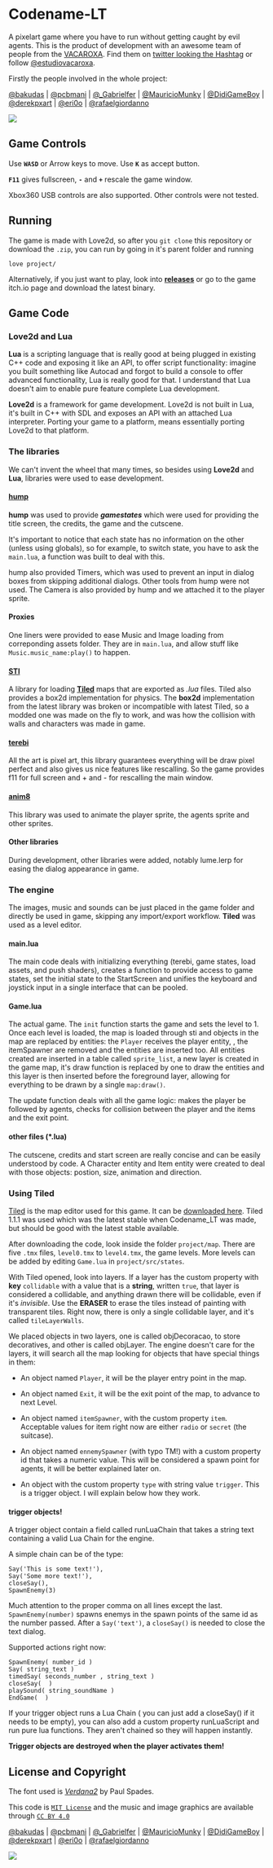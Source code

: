 # Codename-LT

A pixelart game where you have to run without getting caught by evil agents. 
This is the product of development with an awesome team of people from the 
[VACAROXA](https://www.padrim.com.br/vacaroxa). Find them on 
[twitter looking the Hashtag](https://twitter.com/hashtag/vacaroxa?src=hash)
or follow [@estudiovacaroxa](https://twitter.com/estudiovacaroxa).

Firstly the people involved in the whole project:

[@bakudas](https://twitter.com/bakudas) | [@pcbmani](https://twitter.com/pcbmani) | [@_Gabrielfer](https://twitter.com/_Gabrielfer) | [@MauricioMunky](https://twitter.com/MauricioMunky) | [@DidiGameBoy](https://twitter.com/DidiGameBoy) | [@derekpxart](https://twitter.com/derekpxart) | [@eri0o](https://twitter.com/eri0o) | [@rafaelgiordanno](https://twitter.com/rafaelgiordanno)

![](project/img/logo.png)

## Game Controls

Use **`WASD`** or Arrow keys to move. Use **`K`** as accept button.

**`F11`** gives fullscreen, **`-`** and **`+`** rescale the game window.

Xbox360 USB controls are also supported. Other controls were not tested.

## Running

The game is made with Love2d, so after you `git clone` this repository or
download the `.zip`, you can run by going in it's parent folder and running

    love project/

Alternatively, if you just want to play, look into [**releases**](https://github.com/VacaRoxa/CodenameLT/releases) 
or go to the game itch.io page and download the latest binary.

## Game Code

### Love2d and Lua

**Lua** is a scripting language that is really good at being plugged in existing 
C++ code and exposing it like an API, to offer script functionality: imagine you
built something like Autocad and forgot to build a console to offer advanced 
functionality, Lua is really good for that. I understand that Lua doesn't aim to
enable pure feature complete Lua development.

**Love2d** is a framework for game development. Love2d is not built in Lua, it's
built in C++ with SDL and exposes an API with an attached Lua interpreter. 
Porting your game to a platform, means essentially porting Love2d to that 
platform. 

### The libraries

We can't invent the wheel that many times, so besides using **Love2d** and **Lua**,
libraries were used to ease development.

#### [hump](https://github.com/vrld/hump) 

**hump** was used to provide ***gamestates*** which were used for providing the title screen, 
the credits, the game and the cutscene. 

It's important to notice that each state has no information on the other (unless
using globals), so for example, to switch state, you have to ask the `main.lua`,
a function was built to deal with this.

hump also provided Timers, which was used to prevent an input in dialog boxes
from skipping additional  dialogs. Other tools from hump were not used. The Camera 
is also provided by hump and we attached it to the player sprite.

#### Proxies

One liners were provided to ease Music and Image loading from correponding
assets folder. They are in `main.lua`, and allow stuff like 
`Music.music_name:play()` to happen.

#### [STI](https://github.com/karai17/Simple-Tiled-Implementation) 

A library for loading [**Tiled**](http://www.mapeditor.org/) maps that are 
exported as *.lua* files. Tiled also provides a box2d implementation for physics.
The **box2d** implementation from the latest library was broken or incompatible
with latest Tiled, so a modded one was made on the fly to work, and was how the
collision with walls and characters was made in game.

#### [terebi](https://github.com/oniietzschan/terebi)

All the art is pixel art, this library guarantees everything will be draw pixel
perfect and also gives us nice features like rescalling. So the game provides 
f11 for full screen and + and - for rescalling the main window.

#### [anim8](https://github.com/kikito/anim8)

This library was used to animate the player sprite, the agents sprite and other
sprites.

#### Other libraries

During development, other libraries were added, notably lume.lerp for easing 
the dialog appearance in game. 

### The engine

The images, music and sounds can be just placed in the game folder and directly
be used in game, skipping any import/export workflow. **Tiled** was used as a
level editor. 

#### main.lua

The main code deals with initializing everything (terebi, game states, load 
assets, and push shaders), creates a function to provide access to game states,
set the initial state to the StartScreen and unifies the keyboard and joystick
input in a single interface that can be pooled.

#### Game.lua

The actual game. The `init` function starts the game and sets the level to 1. 
Once each level is loaded, the map is loaded through sti and objects in the 
map are replaced by entities: the `Player` receives the player entity, , the
itemSpawner are removed and the entities are inserted too. All entities 
created are inserted in a table called `sprite_list`, a new layer is created
in the game map, it's draw function is replaced by one to draw the entities
and this layer is then inserted before the foreground layer, allowing for 
everything to be drawn by a single `map:draw()`.

The update function deals with all the game logic: makes the player be 
followed by agents, checks for collision between the player and the items and
the exit point.

#### other files (*.lua)

The cutscene, credits and start screen are really concise and can be easily 
understood by code. A Character entity and Item entity were created to deal 
with those objects: postion, size, animation and direction.

### Using Tiled

  [Tiled](http://www.mapeditor.org/) is the map editor used for this game. 
It can be [downloaded here](https://thorbjorn.itch.io/tiled). Tiled 1.1.1 was
used which was the latest stable when Codename_LT was made, but should be good
with the latest stable available.

After downloading the code, look inside the folder `project/map`. There are 
five `.tmx` files, `level0.tmx` to `level4.tmx`, the game levels. More levels 
can be added by editing `Game.lua` in `project/src/states`.

With Tiled opened, look into layers. If a layer has the custom property with **key**
`collidable` with a value that is a **string**, written `true`, that layer is considered
a collidable, and anything drawn there will be collidable, even if it's *invisible*. 
Use the **ERASER** to erase the tiles instead of painting with transparent tiles. 
Right now, there is only a single collidable layer, and it's called `tileLayerWalls`.

We placed objects in two layers, one is called objDecoracao, to store decoratives, and
other is called objLayer. The engine doesn't care for the layers, it will search all the
map looking for objects that have special things in them:

- An object named `Player`, it will be the player entry point in the map.

- An object named `Exit`, it will be the exit point of the map, to advance to next Level.

- An object named `itemSpawner`, with the custom property `item`. Acceptable values for
item right now are either `radio` or `secret` (the suitcase).

- An object named `ennemySpawner` (with typo TM!) with a custom property id that takes a
numeric value. This will be considered a spawn point for agents, it will be better explained
later on.

- An object with the custom property `type` with string value `trigger`. This is a trigger object.
I will explain below how they work.

#### trigger objects!

A trigger object contain a field called runLuaChain that takes a string text containing a valid
Lua Chain for the engine. 

A simple chain can be of the type:

    Say('This is some text!'),
    Say('Some more text!'),
    closeSay(),
    SpawnEnemy(3)

Much attention to the proper comma on all lines except the last. `SpawnEnemy(number)` spawns enemys
in the spawn points of the same id as the number passed. After a `Say('text')`, a `closeSay()` is needed
to close the text dialog. 

Supported actions right now:

    SpawnEnemy( number_id )
    Say( string_text )
    timedSay( seconds_number , string_text )
    closeSay(  )
    playSound( string_soundName )
    EndGame(  )


If your trigger object runs a Lua Chain ( you can just add a closeSay() if it needs to be empty), you 
can also add a custom property runLuaScript and run pure lua functions. They aren't chained so they will
happen instantly.

**Trigger objects are destroyed when the player activates them!**

## License and Copyright

The font used is [*Verdana2*](http://www.pentacom.jp/pentacom/bitfontmaker2/gallery/?id=278) by Paul Spades.

This code is [`MIT License`](LICENSE) and the music and image graphics are available through [`CC BY 4.0`](COPYRIGHT)

[@bakudas](https://twitter.com/bakudas) | [@pcbmani](https://twitter.com/pcbmani) | [@_Gabrielfer](https://twitter.com/_Gabrielfer) | [@MauricioMunky](https://twitter.com/MauricioMunky) | [@DidiGameBoy](https://twitter.com/DidiGameBoy) | [@derekpxart](https://twitter.com/derekpxart) | [@eri0o](https://twitter.com/eri0o) | [@rafaelgiordanno](https://twitter.com/rafaelgiordanno)

![](project/img/vaca_splash.png)

